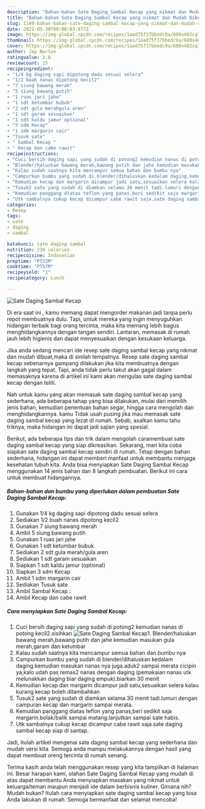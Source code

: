 ```yaml
---
description: "Bahan-bahan Sate Daging Sambal Kecap yang nikmat dan Mudah Dibuat"
title: "Bahan-bahan Sate Daging Sambal Kecap yang nikmat dan Mudah Dibuat"
slug: 1149-bahan-bahan-sate-daging-sambal-kecap-yang-nikmat-dan-mudah-dibuat
date: 2021-05-30T09:08:03.877Z
image: https://img-global.cpcdn.com/recipes/1aad75f37bbedc9a/680x482cq70/sate-daging-sambal-kecap-foto-resep-utama.jpg
thumbnail: https://img-global.cpcdn.com/recipes/1aad75f37bbedc9a/680x482cq70/sate-daging-sambal-kecap-foto-resep-utama.jpg
cover: https://img-global.cpcdn.com/recipes/1aad75f37bbedc9a/680x482cq70/sate-daging-sambal-kecap-foto-resep-utama.jpg
author: Jay Norton
ratingvalue: 3.8
reviewcount: 15
recipeingredient:
- "1/4 kg daging sapi dipotong dadu sesuai selera"
- "1/2 buah nanas dipotong kecil2"
- "7 siung bawang merah"
- "5 siung bawang putih"
- "1 ruas jari jahe"
- "1 sdt ketumbar bubuk"
- "2 sdt gula merahgula aren"
- "1 sdt garam sesuaikan"
- "1 sdt kaldu jamur optional"
- "3 sdm Kecap"
- "1 sdm margarin cair"
- "Tusuk sate"
- " Sambal Kecap "
- " Kecap dan cabe rawit"
recipeinstructions:
- "Cuci bersih daging sapi yang sudah di potong2 kemudian nanas di potong kecil2.sisihkan"
- "Blender/haluskan bawang merah,bawang putih dan jahe kemudian masukan gula merah,garam dan ketumbar"
- "Kalau sudah saatnya kita mencampur semua bahan dan bumbu nya"
- "Campurkan bumbu yang sudah di blender/dihaluskan kedalam daging.kemudian masukan nanas nya juga.aduk2 sampai merata cicipin ya,kalo udah pas remas2 nanas dengan daging (pemakaian nanas utk melunakkan daging biar daging empuk).biarkan 30 menit"
- "Kemudian kecap dan margarin dicampur jadi satu,sesuaikan selera kalau kurang kecap boleh ditambahkan"
- "Tusuk2 sate yang sudah di diamkan selama 30 menit tadi.lumuri dengan campuran kecap dan margarin sampai merata."
- "Kemudian panggang diatas teflon yang panas,beri sedikit saja margarin.bolak/balik sampai matang.lanjutkan sampai sate habis."
- "Utk sambalnya cukup kecap dicampur cabe rawit saja.sate daging sambal kecap siap di santap."
categories:
- Resep
tags:
- sate
- daging
- sambal

katakunci: sate daging sambal 
nutrition: 234 calories
recipecuisine: Indonesian
preptime: "PT22M"
cooktime: "PT57M"
recipeyield: "1"
recipecategory: Lunch

---
```



![Sate Daging Sambal Kecap](https://img-global.cpcdn.com/recipes/1aad75f37bbedc9a/680x482cq70/sate-daging-sambal-kecap-foto-resep-utama.jpg)

Di era  saat ini , kamu memang dapat mengorder makanan jadi tanpa perlu repot membuatnya dulu. Tapi, untuk mereka yang ingin menyuguhkan hidangan terbaik bagi orang tercinta, maka kita memang lebih bagus menghidangkannya dengan tangan sendiri. Lantaran, memasak di rumah jauh lebih higienis dan dapat menyesuaikan dengan kesukaan keluarga.

Jika anda sedang mencari ide resep sate daging sambal kecap yang nikmat dan mudah dibuat,maka di sinilah tempatnya. Resep sate daging sambal kecap  sebenarnya gampang dilakukan jika kita membuatnya dengan langkah yang tepat. Tapi, anda tidak perlu takut akan gagal dalam memasaknya 
karena di artikel ini kami akan mengulas sate daging sambal kecap dengan teliti.  



Nah untuk kamu yang akan memasak sate daging sambal kecap yang sederhana, ada beberapa tahap yang bisa dilakukan, mulai dari memilih jenis bahan, kemudian penentuan bahan segar, hingga cara mengolah dan menghidangkannya. kamu Tidak usah pusing jika mau memasak sate daging sambal kecap yang lezat di rumah. Sebab, asalkan kamu  tahu triknya, maka hidangan ini dapat jadi sajian yang spesial.

Berikut, ada beberapa tips dan trik dalam mengolah caramembuat sate daging sambal kecap yang siap dikreasikan. Sekarang, mari kita coba siapkan sate daging sambal kecap sendiri di rumah. Tetap dengan bahan sederhana, hidangan ini dapat memberi manfaat untuk membantu menjaga kesehatan tubuh kita. Anda bisa menyiapkan Sate Daging Sambal Kecap menggunakan 14 jenis bahan dan 8 langkah pembuatan. Berikut ini cara untuk membuat hidangannya.

<!--inarticleads1-->

##### Bahan-bahan dan bumbu yang diperlukan dalam pembuatan Sate Daging Sambal Kecap:

1. Gunakan 1/4 kg daging sapi dipotong dadu sesuai selera
1. Sediakan 1/2 buah nanas dipotong kecil2
1. Gunakan 7 siung bawang merah
1. Ambil 5 siung bawang putih
1. Gunakan 1 ruas jari jahe
1. Gunakan 1 sdt ketumbar bubuk
1. Sediakan 2 sdt gula merah/gula aren
1. Sediakan 1 sdt garam sesuaikan
1. Siapkan 1 sdt kaldu jamur (optional)
1. Siapkan 3 sdm Kecap
1. Ambil 1 sdm margarin cair
1. Sediakan Tusuk sate
1. Ambil  Sambal Kecap :
1. Ambil  Kecap dan cabe rawit




<!--inarticleads2-->

##### Cara menyiapkan Sate Daging Sambal Kecap:

1. Cuci bersih daging sapi yang sudah di potong2 kemudian nanas di potong kecil2.sisihkan
<img src="https://img-global.cpcdn.com/steps/771c85f623bd3154/160x128cq70/sate-daging-sambal-kecap-langkah-memasak-1-foto.jpg" alt="Sate Daging Sambal Kecap">1. Blender/haluskan bawang merah,bawang putih dan jahe kemudian masukan gula merah,garam dan ketumbar
1. Kalau sudah saatnya kita mencampur semua bahan dan bumbu nya
1. Campurkan bumbu yang sudah di blender/dihaluskan kedalam daging.kemudian masukan nanas nya juga.aduk2 sampai merata cicipin ya,kalo udah pas remas2 nanas dengan daging (pemakaian nanas utk melunakkan daging biar daging empuk).biarkan 30 menit
1. Kemudian kecap dan margarin dicampur jadi satu,sesuaikan selera kalau kurang kecap boleh ditambahkan
1. Tusuk2 sate yang sudah di diamkan selama 30 menit tadi.lumuri dengan campuran kecap dan margarin sampai merata.
1. Kemudian panggang diatas teflon yang panas,beri sedikit saja margarin.bolak/balik sampai matang.lanjutkan sampai sate habis.
1. Utk sambalnya cukup kecap dicampur cabe rawit saja.sate daging sambal kecap siap di santap.




Jadi, itulah artikel mengenai  sate daging sambal kecap  yang sederhana dan mudah versi kita. Semoga anda mampu melakukannya dengan hasil yang dapat membuat oreng tercinta di rumah senang. 

Terima kasih anda telah menggunakan resep yang kita tampilkan di halaman ini. Besar harapan kami, olahan  Sate Daging Sambal Kecap yang mudah di atas dapat membantu Anda menyiapkan masakan yang nikmat untuk keluarga/teman maupun menjadi ide dalam berbisnis kuliner. Gimana nih? Mudah bukan? Itulah cara menyiapkan sate daging sambal kecap yang bisa Anda lakukan di rumah. Semoga bermanfaat dan selamat mencoba!

